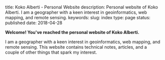 title: Koko Alberti - Personal Website
description: Personal website of Koko Alberti. I am a geographer with a keen interest in geoinformatics, web mapping, and remote sensing.
keywords: 
slug: index
type: page
status: published
date: 2018-04-28


**Welcome! You've reached the personal website of Koko Alberti.** 

I am a geographer with a keen interest in geoinformatics, web mapping, and remote sensing. This website contains technical notes, articles, and a couple of other things that spark my interest.


